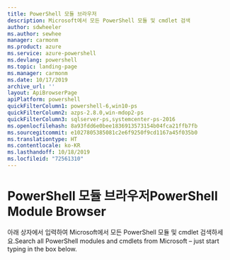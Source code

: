 ```yaml
---
title: PowerShell 모듈 브라우저
description: Microsoft에서 모든 PowerShell 모듈 및 cmdlet 검색
author: sdwheeler
ms.author: sewhee
manager: carmonm
ms.product: azure
ms.service: azure-powershell
ms.devlang: powershell
ms.topic: landing-page
ms.manager: carmonm
ms.date: 10/17/2019
archive_url: ''
layout: ApiBrowserPage
apiPlatform: powershell
quickFilterColumn1: powershell-6,win10-ps
quickFilterColumn2: azps-2.8.0,win-mdop2-ps
quickFilterColumn3: sqlserver-ps,systemcenter-ps-2016
ms.openlocfilehash: 8a93fdd6e0bee1836913573154b04fca21ffb7fb
ms.sourcegitcommit: e1027805385081c2e6f9250f9cd1167a45f035b0
ms.translationtype: HT
ms.contentlocale: ko-KR
ms.lasthandoff: 10/18/2019
ms.locfileid: "72561310"
---
```

# <a name="powershell-module-browser"></a><span data-ttu-id="59776-103">PowerShell 모듈 브라우저</span><span class="sxs-lookup"><span data-stu-id="59776-103">PowerShell Module Browser</span></span>

<span data-ttu-id="59776-104">아래 상자에서 입력하여 Microsoft에서 모든 PowerShell 모듈 및 cmdlet 검색하세요.</span><span class="sxs-lookup"><span data-stu-id="59776-104">Search all PowerShell modules and cmdlets from Microsoft – just start typing in the box below.</span></span>
